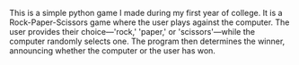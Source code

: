 This is a simple python game I made during my first year of college. It is a Rock-Paper-Scissors game where the user plays against the computer. The user provides their choice—'rock,' 'paper,' or 'scissors'—while the computer randomly selects one. The program then determines the winner, announcing whether the computer or the user has won.
